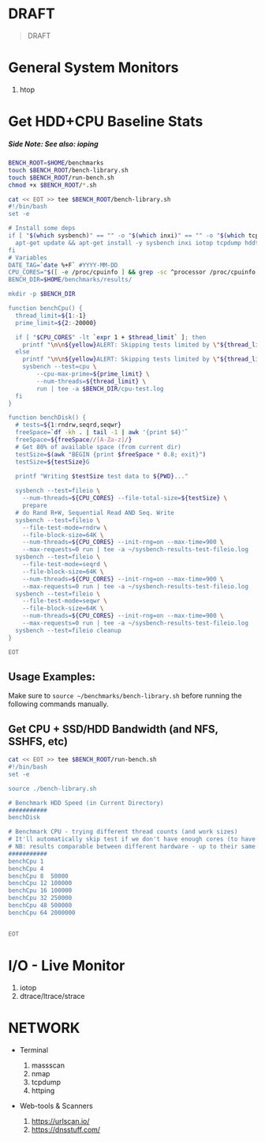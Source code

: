 # DRAFT
> DRAFT

# General System Monitors
1. htop





# Get HDD+CPU Baseline Stats
##### Side Note: See also: ioping


```sh
BENCH_ROOT=$HOME/benchmarks
touch $BENCH_ROOT/bench-library.sh
touch $BENCH_ROOT/run-bench.sh
chmod +x $BENCH_ROOT/*.sh

cat << EOT >> tee $BENCH_ROOT/bench-library.sh
#!/bin/bash
set -e

# Install some deps
if [ "$(which sysbench)" == "" -o "$(which inxi)" == "" -o "$(which tcpdump)" == "" ]; then
  apt-get update && apt-get install -y sysbench inxi iotop tcpdump hddtemp
fi
# Variables
DATE_TAG=`date %+F` #YYYY-MM-DD
CPU_CORES="$([ -e /proc/cpuinfo ] && grep -sc ^processor /proc/cpuinfo || sysctl -n hw.ncpu)"
BENCH_DIR=$HOME/benchmarks/results/

mkdir -p $BENCH_DIR

function benchCpu() {
  thread_limit=${1:-1}
  prime_limit=${2:-20000}

  if [ "$CPU_CORES" -lt `expr 1 + $thread_limit` ]; then
    printf "\n\n${yellow}ALERT: Skipping tests limited by \"${thread_limit} thread test\"\n${cyan}Not enough CPU Cores ($CPU_CORES)  ${reset}\n\n"
  else
    printf "\n\n${yellow}ALERT: Skipping tests limited by \"${thread_limit} thread test\"\n${reset}"
    sysbench --test=cpu \
        --cpu-max-prime=${prime_limit} \
        --num-threads=${thread_limit} \
        run | tee -a $BENCH_DIR/cpu-test.log
  fi
}

function benchDisk() {
  # tests=${1:rndrw,seqrd,seqwr}
  freeSpace=`df -kh . | tail -1 | awk '{print $4}'`
  freeSpace=${freeSpace//[A-Za-z]/}
  # Get 80% of available space (from current dir)
  testSize=$(awk "BEGIN {print $freeSpace * 0.8; exit}")
  testSize=${testSize}G
  
  printf "Writing $testSize test data to ${PWD}..."

  sysbench --test=fileio \
    --num-threads=${CPU_CORES} --file-total-size=${testSize} \
    prepare
  # do Rand R+W, Sequential Read AND Seq. Write
  sysbench --test=fileio \
    --file-test-mode=rndrw \
    --file-block-size=64K \
    --num-threads=${CPU_CORES} --init-rng=on --max-time=900 \
    --max-requests=0 run | tee -a ~/sysbench-results-test-fileio.log
  sysbench --test=fileio \
    --file-test-mode=seqrd \
    --file-block-size=64K \
    --num-threads=${CPU_CORES} --init-rng=on --max-time=900 \
    --max-requests=0 run | tee -a ~/sysbench-results-test-fileio.log
  sysbench --test=fileio \
    --file-test-mode=seqwr \
    --file-block-size=64K \
    --num-threads=${CPU_CORES} --init-rng=on --max-time=900 \
    --max-requests=0 run | tee -a ~/sysbench-results-test-fileio.log
  sysbench --test=fileio cleanup
}

EOT

```

## Usage Examples:

Make sure to `source ~/benchmarks/bench-library.sh` before running the following commands manually.


## Get CPU + SSD/HDD Bandwidth (and NFS, SSHFS, etc)

```sh
cat << EOT >> tee $BENCH_ROOT/run-bench.sh
#!/bin/bash
set -e

source ./bench-library.sh

# Benchmark HDD Speed (in Current Directory)
###########
benchDisk

# Benchmark CPU - trying different thread counts (and work sizes)
# It'll automatically skip test if we don't have enough cores (to have an impact)
# NB: results comparable between different hardware - up to their same CPU CORE #.
###########
benchCpu 1
benchCpu 4
benchCpu 8  50000
benchCpu 12 100000
benchCpu 16 100000
benchCpu 32 250000
benchCpu 48 500000
benchCpu 64 2000000


EOT

```


# I/O - Live Monitor
1. iotop
1. dtrace/ltrace/strace

# NETWORK

* Terminal
  1. massscan
  1. nmap
  1. tcpdump
  1. httping

* Web-tools & Scanners
  1. https://urlscan.io/
  1. https://dnsstuff.com/







